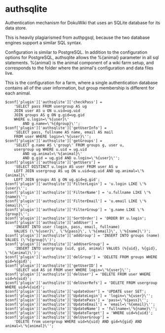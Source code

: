 # authsqlite
Authentication mechanism for DokuWiki that uses an SQLite database for
its data store.

This is heavily plagiarismed from authpgsql, because the two database
engines support a similar SQL syntax.

Configuration is similar to PostgreSQL.  In addition to the configuration
options for PostgreSQL, authsqlite allows the %{animal} parameter in all
sql statements.  %{animal} is the animal component of a wiki farm setup, 
and corresponds to the folder where the animal's configuration and data 
files live.

This is the configuration for a farm, where a single authentication
database contains all of the user information, but group membership is
different for each animal.

	$conf['plugin']['authsqlite']['checkPass'] = 
		'SELECT pass FROM usergroup AS ug 
		JOIN user AS u ON u.uid=ug.uid 
		JOIN groups AS g ON g.gid=ug.gid 
		WHERE u.login=\'%{user}\' 
			AND g.name=\'%{dgroup}\'';
	$conf['plugin']['authsqlite']['getUserInfo'] = 
		'SELECT pass, fullname AS name, email AS mail 
		FROM user WHERE login=\'%{user}\'';
	$conf['plugin']['authsqlite']['getGroups'] = 
		'SELECT g.name AS \'group\' FROM groups g, user u, 
		usergroup ug WHERE u.uid = ug.uid 
			AND ug.animal=\'%{animal}\'
			AND g.gid = ug.gid AND u.login=\'%{user}\'';
	$conf['plugin']['authsqlite']['getUsers'] = 
		'SELECT DISTINCT u.login AS user FROM user AS u 
		LEFT JOIN usergroup AS ug ON u.uid=ug.uid AND ug.animal=\'%{animal}\'
		LEFT JOIN groups AS g ON ug.gid=g.gid';
	$conf['plugin']['authsqlite']['FilterLogin'] = 'u.login LIKE \'%{user}\'';
	$conf['plugin']['authsqlite']['FilterName'] = 'u.fullname LIKE \'%{name}\'';
	$conf['plugin']['authsqlite']['FilterEmail'] = 'u.email LIKE \'%{email}\'';
	$conf['plugin']['authsqlite']['FilterGroup'] = 'g.name LIKE \'%{group}\'';
	$conf['plugin']['authsqlite']['SortOrder'] = 'ORDER BY u.login';
	$conf['plugin']['authsqlite']['addUser'] = 
		'INSERT INTO user (login, pass, email, fullname)
		VALUES (\'%{user}\', \'%{pass}\', \'%{email}\', \'%{name}\')';
	$conf['plugin']['authsqlite']['addGroup'] = 'INSERT INTO groups (name) VALUES (\'%{group}\')';
	$conf['plugin']['authsqlite']['addUserGroup'] = 
		'INSERT INTO usergroup (uid, gid, animal) VALUES (%{uid}, %{gid}, \'%{animal}\')';
	$conf['plugin']['authsqlite']['delGroup'] = 'DELETE FROM groups WHERE gid=%{gid}';
	$conf['plugin']['authsqlite']['getUserID'] = 
		'SELECT uid AS id FROM user WHERE login=\'%{user}\'';
	$conf['plugin']['authsqlite']['delUser'] = 'DELETE FROM user WHERE uid=%{uid}';
	$conf['plugin']['authsqlite']['delUserRefs'] = 'DELETE FROM usergroup WHERE uid=%{uid}';
	$conf['plugin']['authsqlite']['updateUser'] = 'UPDATE user SET';
	$conf['plugin']['authsqlite']['UpdateLogin'] = 'login=\'%{user}\'';
	$conf['plugin']['authsqlite']['UpdatePass'] = 'pass=\'%{pass}\'';
	$conf['plugin']['authsqlite']['UpdateEmail'] = 'email=\'%{email}\'';
	$conf['plugin']['authsqlite']['UpdateName'] = 'fullname=\'%{name}\'';
	$conf['plugin']['authsqlite']['UpdateTarget'] = 'WHERE uid=%{uid}';
	$conf['plugin']['authsqlite']['delUserGroup'] = 
		'DELETE from usergroup WHERE uid=%{uid} AND gid=%{gid} AND animal=\'%{animal}\'';
